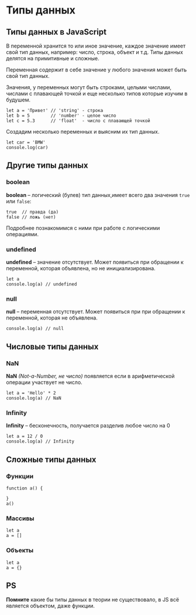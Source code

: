 # Типы данных
## Типы данных в JavaScript
В переменной хранится то или иное значение, каждое значение имеет свой тип данных, например: число, строка, объект и т.д. Типы данных делятся на примитивные и сложные.

Переменная содержит в себе значение у любого значения может быть свой тип данных.

Значения, у переменных могут быть строками, целыми числами, числами с плавающей точкой и еще несколько типов которые изучим в будушем.

    let a = 'Привет' // 'string' - строка
    let b = 5        // 'number' - целое число
    let c = 5.3      // 'float'  - число с плавающей точкой

Создадим несколько переменных и выясним их тип данных.

    let car = 'BMW'
    console.log(car)

## Другие типы данных

### boolean

**boolean** &ndash; логический (булев) тип данных,имеет всего два значения `true` или `false`:

    true  // правда (да)
    false // ложь (нет)

Подробнее познакомимся с ними при работе с логическими операциями.

### undefined
**undefined** &ndash; значение отсутствует. Может появиться при обращении к переменной, которая объявлена, но не инициализирована.

    let a
    console.log(a) // undefined

### null
**null** &ndash; переменная отсутствует. Может появиться при при обращении к переменной, которая не объявлена.

    console.log(a) // null

## Числовые типы данных
### NaN
**NaN** *(Not-a-Number, не число)* появляется если в арифметической операции участвует не число.

    let a = 'Hello' * 2
    console.log(a) // NaN

### Infinity
**Infinity** &ndash; бесконечность, получается разделив любое число на 0

    let a = 12 / 0
    console.log(a) // Infinity

## Сложные типы данных
### Функции

    function a() {

    }
    a()

### Массивы

    let a
    a = []

### Объекты

    let a
    a = {}

## PS
**Помните** какие бы типы данных в теории не существовало, в JS всё является объектом, даже функции.
